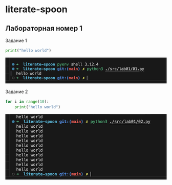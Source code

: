 # literate-spoon

## Лабораторная номер 1

Задание 1

```python
print("hello world")
```

![Задание номер 1](./images/lab01/01.png)


Задание 2

```python
for i in range(10):
    print("hello world")
```
![Задание номер 1](./images/lab01/02.png)

